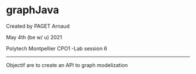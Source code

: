 # graphJava

Created by PAGET Arnaud

May 4th (be w/ u) 2021

Polytech Montpellier
CPO1 -Lab session 6
***
Objectif are to create an API to graph modelization
